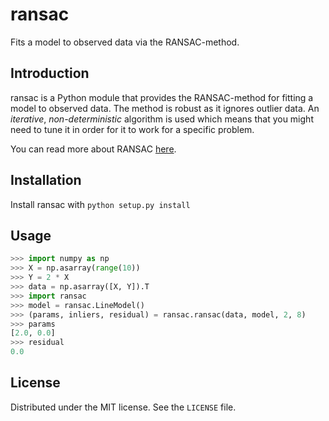 ransac
======

Fits a model to observed data via the RANSAC-method.

Introduction
------------

ransac is a Python module that provides the RANSAC-method for fitting a model to
observed data. The method is robust as it ignores outlier data. An *iterative*,
*non-deterministic* algorithm is used which means that you might need to tune it
in order for it to work for a specific problem.

You can read more about RANSAC [here](http://en.wikipedia.org/wiki/RANSAC).

Installation
------------

Install ransac with ```python setup.py install```

Usage
-----
```python
>>> import numpy as np
>>> X = np.asarray(range(10))
>>> Y = 2 * X
>>> data = np.asarray([X, Y]).T
>>> import ransac
>>> model = ransac.LineModel()
>>> (params, inliers, residual) = ransac.ransac(data, model, 2, 8)
>>> params
[2.0, 0.0]
>>> residual
0.0
```

License
-------

Distributed under the MIT license. See the ```LICENSE``` file.

